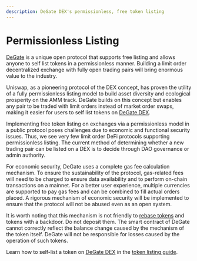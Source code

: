 ```yaml
---
description: DeGate DEX's permissionless, free token listing
---
```


# Permissionless Listing

[DeGate](https://degate.com/?utm\_source=permissionlesslisting) is a unique open protocol that supports free listing and allows anyone to self list tokens in a permissionless manner. Building a limit order decentralized exchange with fully open trading pairs will bring enormous value to the industry.&#x20;

Uniswap, as a pioneering protocol of the DEX concept, has proven the utility of a fully permissionless listing model to build asset diversity and ecological prosperity on the AMM track. DeGate builds on this concept but enables any pair to be traded with limit orders instead of market order swaps, making it easier for users to self list tokens on [DeGate DEX](https://app.degate.com/?utm\_source=permissionlesslisting).

Implementing free token listing on exchanges via a permissionless model in a public protocol poses challenges due to economic and functional security issues. Thus, we see very few limit order DeFi protocols supporting permissionless listing. The current method of determining whether a new trading pair can be listed on a DEX is to decide through DAO governance or admin authority.

For economic security, DeGate uses a complete gas fee calculation mechanism. To ensure the sustainability of the protocol, gas-related fees will need to be charged to ensure data availability and to perform on-chain transactions on a mainnet. For a better user experience, multiple currencies are supported to pay gas fees and can be combined to fill actual orders placed. A rigorous mechanism of economic security will be implemented to ensure that the protocol will not be abused even as an open system.

It is worth noting that this mechanism is not friendly to [rebase tokens](https://www.coingecko.com/en/categories/rebase-tokens) and tokens with a backdoor. Do not deposit them. The smart contract of DeGate cannot correctly reflect the balance change caused by the mechanism of the token itself. DeGate will not be responsible for losses caused by the operation of such tokens.

Learn how to self-list a token on [DeGate DEX](https://app.degate.com/?utm\_source=permissionlesslisting) in the [token listing guide](https://docs.degate.com/v/product\_en/product-tutorial/listing-your-token-on-degate-dex).&#x20;
